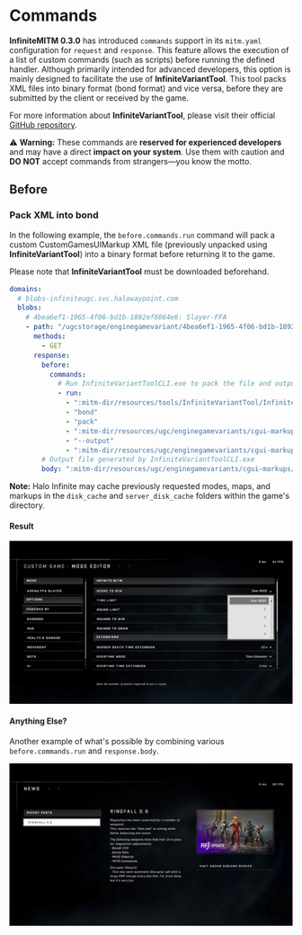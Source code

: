 # Commands

**InfiniteMITM 0.3.0** has introduced `commands` support in its `mitm.yaml` configuration for `request` and `response`. This feature allows the execution of a list of custom commands (such as scripts) before running the defined handler. Although primarily intended for advanced developers, this option is mainly designed to facilitate the use of **InfiniteVariantTool**. This tool packs XML files into binary format (bond format) and vice versa, before they are submitted by the client or received by the game.

For more information about **InfiniteVariantTool**, please visit their official [GitHub repository](https://github.com/soupstream/InfiniteVariantTool).

⚠️ **Warning:** These commands are **reserved for experienced developers** and may have a direct **impact on your system**. Use them with caution and **DO NOT** accept commands from strangers—you know the motto.

## Before

### Pack XML into bond

In the following example, the `before.commands.run` command will pack a custom CustomGamesUIMarkup XML file (previously unpacked using **InfiniteVariantTool**) into a binary format before returning it to the game.

Please note that **InfiniteVariantTool** must be downloaded beforehand.

```yaml
domains:
  # blobs-infiniteugc.svc.halowaypoint.com
  blobs:
    # 4bea6ef1-1965-4f06-bd1b-1892ef6064e6: Slayer-FFA
    - path: "/ugcstorage/enginegamevariant/4bea6ef1-1965-4f06-bd1b-1892ef6064e6/:guid/CustomGamesUIMarkup/:cgui-bin"
      methods:
        - GET
      response:
        before:
          commands:
            # Run InfiniteVariantToolCLI.exe to pack the file and output it using ":cgui-bin" as the output filename
            - run:
              - ":mitm-dir/resources/tools/InfiniteVariantTool/InfiniteVariantToolCLI.exe"
              - "bond"
              - "pack"
              - ":mitm-dir/resources/ugc/enginegamevariants/cgui-markups/Slayer-FFA-MITM.xml"
              - "--output"
              - ":mitm-dir/resources/ugc/enginegamevariants/cgui-markups/$2"
        # Output file generated by InfiniteVariantToolCLI.exe
        body: ":mitm-dir/resources/ugc/enginegamevariants/cgui-markups/$2"
```

**Note:** Halo Infinite may cache previously requested modes, maps, and markups in the `disk_cache` and `server_disk_cache` folders within the game's directory.

#### Result

<p align="center">
    <img alt="InfiniteMITM - Commands" title="InfiniteMITM - Commands" src="/assets/docs/commands-preview-1.jpg" />
</p>

#### Anything Else?

Another example of what's possible by combining various `before.commands.run` and `response.body`.

<p align="center">
    <img alt="InfiniteMITM - Commands" title="InfiniteMITM - Commands" src="/assets/docs/commands-preview-2.jpg" />
</p>
